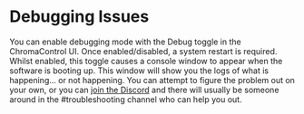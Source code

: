 # Debugging Issues

You can enable debugging mode with the Debug toggle in the ChromaControl UI.
Once enabled/disabled, a system restart is required. Whilst enabled, this toggle causes a console window to appear when the software is booting up. This window will show you the logs of what is happening... or not happening. You can attempt to figure the problem out on your own, or you can [join the Discord]() and there will usually be someone around in the #troubleshooting channel who can help you out.

